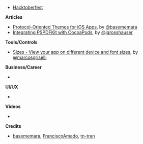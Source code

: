 * [Hacktoberfest](https://hacktoberfest.digitalocean.com/)

**Articles**

* [Protocol-Oriented Themes for iOS Apps](http://basememara.com/protocol-oriented-themes-for-ios-apps/), by [@basememara](https://twitter.com/basememara)
* [Integrating PSPDFKit with CocoaPods](https://pspdfkit.com/blog/2018/integrating-pspdfkit-with-cocoapods/), by [@jgrosshauser](https://twitter.com/jgrosshauser)

**Tools/Controls**

* [Sizes - View your app on different device and font sizes](https://github.com/marcosgriselli/Sizes), by [@marcosgriselli](https://twitter.com/marcosgriselli)

**Business/Career**

* 

**UI/UX**

* 

**Videos**

* 

**Credits**

* [basememara](https://github.com/basememara), [FranciscoAmado](https://github.com/FranciscoAmado), [tn-tran](https://github.com/tn-tran)
